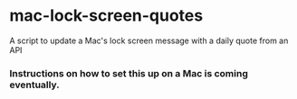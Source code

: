 # mac-lock-screen-quotes
A script to update a Mac's lock screen message with a daily quote from an API

### Instructions on how to set this up on a Mac is coming eventually.
